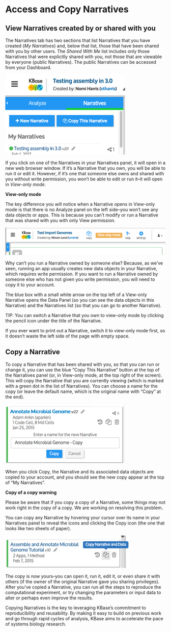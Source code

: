 # Access and Copy Narratives

## View Narratives created by or shared with you

The Narratives tab has two sections that list Narratives that you have created \(_My Narratives_\) and, below that list, those that have been shared with you by other users. The _Shared With Me_ list includes only those Narratives that were explicitly shared with you, not those that are viewable by everyone \(public Narratives\). The public Narratives can be accessed from your Dashboard.

![](../../.gitbook/assets/screen-shot-2017-02-02-at-11.14.14-am%20%281%29.png)

If you click on one of the Narratives in your Narratives panel, it will open in a new web browser window. If it’s a Narrative that you own, you will be able to run it or edit it. However, if it’s one that someone else owns and shared with you without write permission, you won’t be able to edit or run it–it will open in _View-only mode_.

**View-only mode**

The key difference you will notice when a Narrative opens in View-only mode is that there is no Analyze panel on the left side–you won’t see any data objects or apps. This is because you can’t modify or run a Narrative that was shared with you with only View permission.

![](../../.gitbook/assets/screen-shot-2017-02-02-at-12.24.50-pm.png)

Why can’t you run a Narrative owned by someone else? Because, as we’ve seen, running an app usually creates new data objects in your Narrative, which requires write permission. If you want to run a Narrative owned by someone else who has not given you write permission, you will need to copy it to your account.

The blue box with a small white arrow on the top left of a View-only Narrative opens the Data Panel \(so you can see the data objects in this Narrative\) and the Narratives list \(so that you can go to another Narrative\).

TIP: You can switch a Narrative that you own to view-only mode by clicking the pencil icon under the title of the Narrative.

If you ever want to print out a Narrative, switch it to view-only mode first, so it doesn’t waste the left side of the page with empty space.

## Copy a Narrative

To copy a Narrative that has been shared with you, so that you can run or change it, you can use the blue “Copy This Narrative” button at the top of the Narratives panel \(or, in View-only mode, at the top right of the screen\). This will copy the Narrative that you are currently viewing \(which is marked with a green dot in the list of Narratives\). You can choose a name for the copy \(or leave the default name, which is the original name with “Copy” at the end\).

![](../../.gitbook/assets/image16.png)

When you click Copy, the Narrative and its associated data objects are copied to your account, and you should see the new copy appear at the top of “My Narratives”.

**Copy of a copy warning**

Please be aware that if you copy a copy of a Narrative, some things may not work right in the copy of a copy. We are working on resolving this problem.

You can copy any Narrative by hovering your cursor over its name in your Narratives panel to reveal the icons and clicking the Copy icon \(the one that looks like two sheets of paper\).

![](../../.gitbook/assets/screen-shot-2015-02-10-at-10.18.49-pm.png)

The copy is now yours–you can open it, run it, edit it, or even share it with others \(if the owner of the original Narrative gave you sharing privileges\). After you’ve copied a Narrative, you can run all the steps to reproduce the computational experiment, or try changing the parameters or input data to alter or perhaps even improve the results.

Copying Narratives is the key to leveraging KBase’s commitment to reproducibility and reusability. By making it easy to build on previous work and go through rapid cycles of analysis, KBase aims to accelerate the pace of systems biology research.

